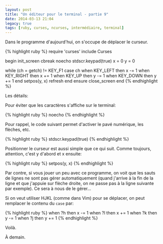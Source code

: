 ```yaml
---
layout: post
title: "Un éditeur pour le terminal - partie 9"
date: 2014-03-13 21:04
legacy: true
tags: [ruby, curses, ncurses, intermédiaire, terminal]
---
```




Dans le programme d'aujourd'hui, on s'occupe de déplacer le curseur.

<!-- more -->

{% highlight ruby %}
require 'curses'
include Curses

begin
  init_screen
  cbreak
  noecho
  stdscr.keypad(true)
  x = 0
  y = 0

  while (ch = getch) != KEY_F1
    case ch
    when KEY_LEFT then x -= 1
    when KEY_RIGHT then x += 1
    when KEY_UP then y -= 1
    when KEY_DOWN then y += 1
    end
    setpos(y, x)
    refresh
  end
ensure
  close_screen
end
{% endhighlight %}

Les détails:

Pour éviter que les caractères s'affiche sur le terminal:

{% highlight ruby %}
  noecho
{% endhighlight %}

Pour rappel, le code suivant permet d'activer le pavé numérique, les
flèches, etc.

{% highlight ruby %}
  stdscr.keypad(true)
{% endhighlight %}

Positionner le curseur est aussi simple que ce qui suit. Comme toujours,
attention, c'est y d'abord et x ensuite:

{% highlight ruby %}
    setpos(y, x)
{% endhighlight %}

Par contre, si vous jouer un peu avec ce programme, on voit que les
sauts de lignes ne sont pas gérer automatiquement (quand j'arrive à la
fin de la ligne et que j'appuie sur flèche droite, on ne passe pas à
la ligne suivante par exemple). Ce sera à nous de le gérer…

Si on veut utiliser HJKL (comme dans Vim) pour se déplacer, on peut
remplacer le contenu du `case` par:

{% highlight ruby %}
    when ?h then x -= 1
    when ?l then x += 1
    when ?k then y -= 1
    when ?j then y += 1
{% endhighlight %}

Voilà.



À demain.



